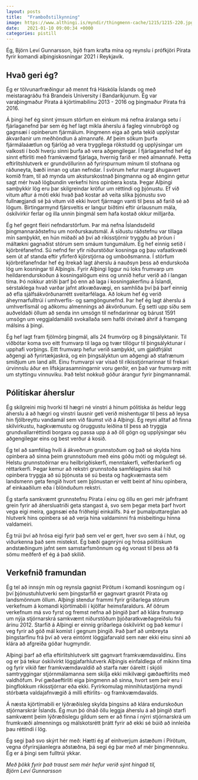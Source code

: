 ```yaml
---
layout: posts
title:  "Framboðstilkynning"
image: https://www.althingi.is/myndir/thingmenn-cache/1215/1215-220.jpg
date:   2021-01-10 09:00:34 +0000
categories: pistill
---
```

Ég, Björn Leví Gunnarsson, býð fram krafta mína og reynslu í prófkjöri Pírata fyrir komandi alþingiskosningar 2021 í Reykjavík.

## Hvað geri ég?

Ég er tölvunarfræðingur að mennt frá Háskóla Íslands og með meistaragráðu frá Brandeis University í Bandaríkjunum. Ég var varaþingmaður Pírata á kjörtímabilinu 2013 - 2016 og þingmaður Pírata frá 2016. 

Á þingi hef ég sinnt ýmsum störfum en einkum má nefna áralanga setu í fjárlaganefnd þar sem ég hef lagt mikla áherslu á fagleg vinnubrögð og gagnsæi í opinberum fjármálum. Þingmenn eiga að geta tekið upplýstar ákvarðanir um meðhöndlun á almannafé. Af þeim sökum þurfa fjármálaáætlun og fjárlög að vera tryggilega rökstudd og upplýsingar um valkosti í boði hverju sinni þurfa að vera aðgengilegar. Í fjárlaganefnd hef ég sinnt eftirliti með framkvæmd fjárlaga, hvernig farið er með almannafé. Þetta eftirlitshlutverk er grundvöllurinn að fyrirspurnum mínum til stofnana og ráðuneyta, bæði innan og utan nefndar. Í svörum hefur margt áhugavert komið fram, til að mynda um aksturskostnað þingmanna og að enginn getur sagt mér hvað lögbundin verkefni hins opinbera kosta. Þegar Alþingi samþykkir lög eru þar skilgreindar kröfur um réttindi og þjónustu. Ef við vitum aftur á móti ekki hvað það kostar að veita slíka þjónustu svo fullnægjandi sé þá vitum við ekki hvort fjármagn vanti til þess að farið sé að lögum. Birtingarmynd fjársveltis er langur biðtími eftir úrlausnum mála, óskilvirkir ferlar og illa unnin þingmál sem hafa kostað okkur milljarða.

Ég hef gegnt fleiri nefndarstörfum. Þar má nefna Íslandsdeild þingmannaráðstefnu um norðurskautsmál. Á síðustu ráðstefnu var tillaga mín samþykkt, en hún miðaði að því að ríkisstjórnir tryggðu að þróun í máltækni gagnaðist stórum sem smáum tungumálum. Ég hef einnig setið í kjörbréfanefnd. Sú nefnd fer yfir niðurstöður kosninga og þau vafaatkvæði sem út af standa eftir yfirferð kjörstjórna og umboðsmanna. Í störfum kjörbréfanefndar hef ég ítrekað lagt áherslu á nauðsyn þess að endurskoða lög um kosningar til Alþingis. Fyrir Alþingi liggur nú loks frumvarp um heildarendurskoðun á kosningalögum eins og unnið hefur verið að í langan tíma. Þó nokkur atriði þarf þó enn að laga í kosningakerfinu á Íslandi, sérstaklega hvað varðar jafnt atkvæðavægi, en samhliða því þá þarf einnig að efla sjálfsákvörðunarrétt sveitarfélaga. Að lokum hef ég verið áheyrnarfulltrúi í umhverfis- og samgöngunefnd. Þar hef ég lagt áherslu á  umhverfismál og aðkomu almennings að ákvörðunum. Ég setti upp síðu sem auðveldaði öllum að senda inn umsögn til nefndarinnar og bárust 1591 umsögn um veggjaldamálið svokallaða sem hafði ótvíræð áhrif á framgang málsins á þingi.

Ég hef lagt fram fjölmörg þingmál, alls 24 frumvörp og 8 þingsályktanir. Til viðbótar koma svo eitt frumvarp til laga og tvær tillögur til þingsályktunar í upphafi vorþings. Eitt frumvarp hefur verið samþykkt, um gjaldfrjálst aðgengi að fyrirtækjaskrá, og ein þingsályktun um aðgengi að stafrænum smiðjum um land allt. Einu frumvarpi var vísað til ríkisstjórnarinnar til frekari úrvinnslu áður en lífskjarasamningarnir voru gerðir, en það var frumvarp mitt um styttingu vinnuviku. Það telst nokkuð góður árangur fyrir þingmannamál.

## Pólitískar áherslur

Ég skilgreini mig hvorki til hægri né vinstri á hinum pólitíska ás heldur legg áherslu á að hægri og vinstri lausnir geti verið mishentugar til þess að leysa hin fjölbreyttu vandamál sem við fáumst við á Alþingi. Ég reyni alltaf að finna skilvirkustu, hagkvæmustu og öruggustu leiðina til þess að tryggja grundvallarréttindi borgara og passa upp á að öll gögn og upplýsingar séu aðgengilegar eins og best verður á kosið. 

Ég tel að samfélag hvíli á ákveðnum grunnstoðum og það sé skylda hins opinbera að sinna þeim grunnstoðum með eins góðu móti og mögulegt sé. Helstu grunnstoðirnar eru heilbrigðiskerfi, menntakerfi, velferðarkerfi og réttarkerfi. Þegar kemur að rekstri grunnstoða samfélagsins skal hið opinbera tryggja að sú þjónusta sé sú besta og hagkvæmasta sem landsmenn geta fengið hvort sem þjónustan er veitt beint af hinu opinbera, af einkaaðilum eða í blönduðum rekstri. 

Ég starfa samkvæmt grunnstefnu Pírata í einu og öllu en geri mér jafnframt grein fyrir að áhersluatriði geta stangast á, svo sem þegar meta þarf hvort vega eigi meira, gagnsæi eða friðhelgi einkalífs. Þá er þumalputtareglan að hlutverk hins opinbera sé að verja hina valdaminni frá misbeitingu hinna valdameiri. 

Ég trúi því að hrósa eigi fyrir það sem vel er gert, hver svo sem á í hlut, og viðurkenna það sem mistekst. Ég bæði gagnrýni og hrósa pólitískum andstæðingum jafnt sem samstarfsmönnum og ég vonast til þess að fá sömu meðferð ef ég á það skilið. 

## Verkefnið framundan

Ég tel að innsýn mín og reynsla gagnist Pírötum í komandi kosningum og í því þjónustuhlutverki sem þingstarfið er gagnvart grasrót Pírata og landsmönnum öllum. Alþingi stendur frammi fyrir gríðarlega stórum verkefnum á komandi kjörtímabili í kjölfar heimsfaraldurs. Af öðrum verkefnum má svo fyrst og fremst nefna að þingið þarf að klára frumvarp um nýja stjórnarskrá samkvæmt niðurstöðum þjóðaratkvæðagreiðslu frá árinu 2012. Starfið á Alþingi er einnig gríðarlega óskilvirkt og það kemur í veg fyrir að góð mál komist í gegnum þingið. Það þarf að umbreyta þingstarfinu frá því að vera eintómt löggjafarvald sem nær ekki einu sinni að klára að afgreiða góðar hugmyndir. 

Alþingi þarf að efla eftirlitshlutverk sitt gagnvart framkvæmdavaldinu. Eins og er þá tekur óskilvirkt löggjafarhlutverk Alþingis einfaldlega of mikinn tíma og fyrir vikið fær framkvæmdavaldið að starfa nær óáreitt í skjóli samtryggingar stjórnmálamanna sem skilja ekki mikilvægi gæðaeftirlits með valdhöfum. Því gæðaeftirliti eiga þingmenn að sinna, hvort sem þeir eru í þingflokkum ríkisstjórnar eða ekki. Fyrirkomulag minnihlutastjórna myndi stórbæta valdajafnvægið á milli eftirlits- og framkvæmdavalds. 

Á næsta kjörtímabili er lýðræðisleg skylda þingsins að klára endurskoðun stjórnarskrár Íslands. Ég mun þó óháð öllu leggja áherslu á að þingið starfi samkvæmt þeim lýðræðislegu gildum sem er að finna í nýrri stjórnarskrá um frumkvæði almennings og málskotsrétt þrátt fyrir að ekki sé búið að innleiða þau réttindi í lög. 

Ég segi það svo skýrt hér með: Hætti ég af einhverjum ástæðum í Pírötum, vegna ófyrirsjáanlegra aðstæðna, þá segi ég þar með af mér þingmennsku. Ég er á þingi sem fulltrúi ykkar.


_Með þökk fyrir það traust sem mér hefur verið sýnt hingað til,  
Björn Leví Gunnarsson_
